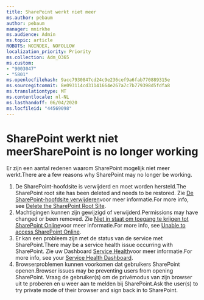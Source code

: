 ```yaml
---
title: SharePoint werkt niet meer
ms.author: pebaum
author: pebaum
manager: mnirkhe
ms.audience: Admin
ms.topic: article
ROBOTS: NOINDEX, NOFOLLOW
localization_priority: Priority
ms.collection: Adm_O365
ms.custom:
- "9003047"
- "5801"
ms.openlocfilehash: 9acc7930847cd24c9e236cef9a6fab770889315e
ms.sourcegitcommit: 8e093114cd31141664e267a7c7b779398d5fdfa8
ms.translationtype: MT
ms.contentlocale: nl-NL
ms.lasthandoff: 06/04/2020
ms.locfileid: "44569098"
---
```

# <a name="sharepoint-is-no-longer-working"></a><span data-ttu-id="3e42a-102">SharePoint werkt niet meer</span><span class="sxs-lookup"><span data-stu-id="3e42a-102">SharePoint is no longer working</span></span>

<span data-ttu-id="3e42a-103">Er zijn een aantal redenen waarom SharePoint mogelijk niet meer werkt.</span><span class="sxs-lookup"><span data-stu-id="3e42a-103">There are a few reasons why SharePoint may no longer be working.</span></span>

1. <span data-ttu-id="3e42a-104">De SharePoint-hoofdsite is verwijderd en moet worden hersteld.</span><span class="sxs-lookup"><span data-stu-id="3e42a-104">The SharePoint root site has been deleted and needs to be restored.</span></span> <span data-ttu-id="3e42a-105">Zie [De SharePoint-hoofdsite verwijderen](https://docs.microsoft.com/sharepoint/troubleshoot/sites/url-that-resides-under-root-site-collection-is-broken)voor meer informatie.</span><span class="sxs-lookup"><span data-stu-id="3e42a-105">For more info, see [Delete the SharePoint Root Site](https://docs.microsoft.com/sharepoint/troubleshoot/sites/url-that-resides-under-root-site-collection-is-broken).</span></span>
2. <span data-ttu-id="3e42a-106">Machtigingen kunnen zijn gewijzigd of verwijderd.</span><span class="sxs-lookup"><span data-stu-id="3e42a-106">Permissions may have changed or been removed.</span></span> <span data-ttu-id="3e42a-107">Zie [Niet in staat om toegang te krijgen tot SharePoint Online](https://docs.microsoft.com/sharepoint/troubleshoot/sharing-and-permissions/sharepoint-online-inaccessible)voor meer informatie.</span><span class="sxs-lookup"><span data-stu-id="3e42a-107">For more info, see [Unable to access SharePoint Online](https://docs.microsoft.com/sharepoint/troubleshoot/sharing-and-permissions/sharepoint-online-inaccessible).</span></span>
3. <span data-ttu-id="3e42a-108">Er kan een probleem zijn met de status van de service met SharePoint.</span><span class="sxs-lookup"><span data-stu-id="3e42a-108">There may be a service health issue occurring with SharePoint.</span></span> <span data-ttu-id="3e42a-109">Zie uw Dashboard [Service Health](https://admin.microsoft.com/AdminPortal/Home#/servicehealth)voor meer informatie.</span><span class="sxs-lookup"><span data-stu-id="3e42a-109">For more info, see your [Service Health Dashboard](https://admin.microsoft.com/AdminPortal/Home#/servicehealth).</span></span>
4. <span data-ttu-id="3e42a-110">Browserproblemen kunnen voorkomen dat gebruikers SharePoint openen.</span><span class="sxs-lookup"><span data-stu-id="3e42a-110">Browser issues may be preventing users from opening SharePoint.</span></span> <span data-ttu-id="3e42a-111">Vraag de gebruiker(s) om de privémodus van zijn browser uit te proberen en u weer aan te melden bij SharePoint.</span><span class="sxs-lookup"><span data-stu-id="3e42a-111">Ask the user(s) to try private mode of their browser and sign back in to SharePoint.</span></span>
